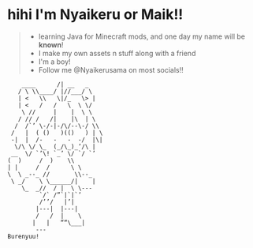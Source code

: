# hihi I'm Nyaikeru or Maik!!
>- learning Java for Minecraft mods, and one day my name will be **known**!
>- I make my own assets n stuff along with a friend
>- I'm a boy!
>- Follow me @Nyaikerusama on most socials!!
```
    ____      /| __   _
   / \ \\____/ |//___/ \
   | <   \\   \|/_   \> |
   | <   /   /   \  \ \/
    \ //     |    |  \ \
   / // /   /|    |\  | \
  /  /`’ \-/-|-/\/--\-/ \\
 /   |  ( ()   )(()   ) | \
 -|  |  /-   -   -  -/  |\|
  \/\ \/ \_  (_/\_)_’/\ |
 __  \/ `’\! `_’ \/ `/ `’
(  )     /  )    \\
| |     /  /      \ \
\  \ _--_ //       \\--_
 \ _/    \ \______/|    |
    \_  _//  / |  \ \---
         `/` /”`|`|`’
         /’’/   |’|
        |---|  |---|
        /   /  |    \
       |   |   ““\___|
        ---
Burenyuu!
```

